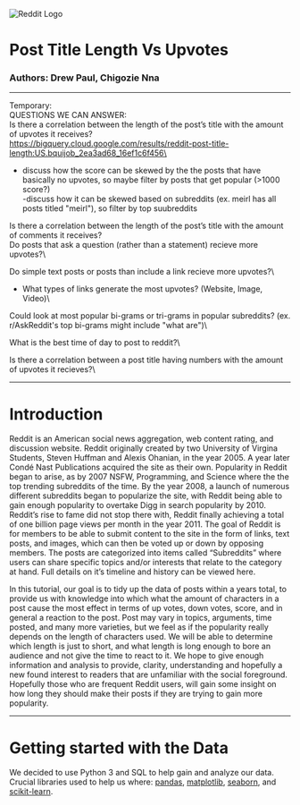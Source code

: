 ![Reddit Logo](https://miro.medium.com/max/3840/1*e3E0OQzfYCuWk0pket5dAA.png)
# Post Title Length Vs Upvotes
### Authors: Drew Paul, Chigozie Nna
---
Temporary:\
QUESTIONS WE CAN ANSWER:\
Is there a correlation between the length of the post’s title with the amount of upvotes it receives?\
https://bigquery.cloud.google.com/results/reddit-post-title-length:US.bquijob_2ea3ad68_16ef1c6f456\
 - discuss how the score can be skewed by the the posts that have basically no upvotes, so maybe filter by posts that get popular (>1000 score?)\
 -discuss how it can be skewed based on subreddits (ex. meirl has all posts titled "meirl"), so filter by top suubreddits

Is there a correlation between the length of the post’s title with the amount of comments it receives? \
Do posts that ask a question (rather than a statement) recieve more upvotes?\

Do simple text posts or posts than include a link recieve more upvotes?\
- What types of links generate the most upvotes? (Website, Image, Video)\

Could look at most popular bi-grams or tri-grams in popular subreddits? (ex. r/AskReddit's top bi-grams might include "what are")\

What is the best time of day to post to reddit?\

Is there a correlation between a post title having numbers with the amount of upvotes it recieves?\


---
# Introduction
Reddit is an American social news aggregation, web content rating, and discussion website. Reddit originally created by two University of Virgina Students, Steven Huffman and Alexis Ohanian, in the year 2005. A year later Condé Nast Publications acquired the site as their own. Popularity in Reddit began to arise, as by 2007 NSFW, Programming, and Science where the the top trending subreddits of the time. By the year 2008, a launch of numerous different subreddits began to popularize the site, with Reddit being able to gain enough popularity to overtake Digg in search popularity by 2010. Reddit’s rise to fame did not stop there with, Reddit finally achieving a total of one billion page views per month in the year 2011. The goal of Reddit is for members to be able to submit content to the site in the form of links, text posts, and images, which can then be voted up or down by opposing members. The posts are categorized into items called “Subreddits” where users can share specific topics and/or interests that relate to the category at hand. Full details on it’s timeline and history can be viewed here.
 
In this tutorial, our goal is to tidy up the data of posts within a years total, to provide us with knowledge into which what the amount of characters in a post cause the most effect in terms of up votes, down votes, score, and in general a reaction to the post. Post may vary in topics, arguments, time posted, and many more varieties, but we feel as if the popularity really depends on the length of characters used. We will be able to determine which length is just to short, and what length is long enough to bore an audience and not give the time to react to it. We hope to give enough information and analysis to provide, clarity, understanding and hopefully a new found interest to readers that are unfamiliar with the social foreground. Hopefully those who are frequent Reddit users, will gain some insight on how long they should make their posts if they are trying to gain more popularity.

---
# Getting started with the Data
We decided to use Python 3  and SQL to help gain and analyze our data. Crucial libraries used to help us where: [pandas](https://towardsdatascience.com/a-quick-introduction-to-the-pandas-python-library-f1b678f34673), [matplotlib](https://matplotlib.org/), [seaborn](https://python-graph-gallery.com/seaborn/), and [scikit-learn](https://machinelearningmastery.com/a-gentle-introduction-to-scikit-learn-a-python-machine-learning-library/).

